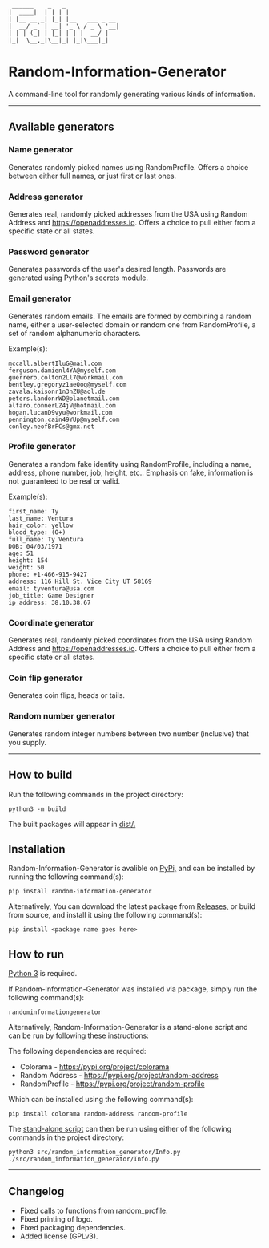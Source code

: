 ```text
 ______    _   _
|  ____|  | | | |
| |__ __ _| |_| |__   ___ _ __
|  __/ _` | __| '_ \ / _ \ '__|
| | | (_| | |_| | | |  __/ |
|_|  \__,_|\__|_| |_|\___|_|
```

# Random-Information-Generator
A command-line tool for randomly generating various kinds of information.

---

## Available generators

### Name generator

Generates randomly picked names using RandomProfile. Offers a choice between either full names, or just first or last ones.

### Address generator

Generates real, randomly picked addresses from the USA using Random Address and <https://openaddresses.io>. Offers a choice to pull either from a specific state or all states.

### Password generator

Generates passwords of the user's desired length. Passwords are generated using Python's secrets module.

### Email generator

Generates random emails. The emails are formed by combining a random name, either a user-selected domain or random one from RandomProfile, a set of random alphanumeric characters.

Example(s):
```text
mccall.albertIluG@mail.com
ferguson.damienl4YA@myself.com
guerrero.colton2Ll7@workmail.com
bentley.gregoryz1aeQoq@myself.com
zavala.kaisonr1n3nZU@aol.de
peters.landonrWD@planetmail.com
alfaro.connerLZ4jV@hotmail.com
hogan.lucanD9vyu@workmail.com
pennington.cain49YUp@myself.com
conley.neofBrFCs@gmx.net
```

### Profile generator

Generates a random fake identity using RandomProfile, including a name, address, phone number, job, height, etc.. Emphasis on fake, information is not guaranteed to be real or valid.

Example(s):

```text
first_name: Ty
last_name: Ventura
hair_color: yellow
blood_type: (O+)
full_name: Ty Ventura
DOB: 04/03/1971
age: 51
height: 154
weight: 50
phone: +1-466-915-9427
address: 116 Hill St. Vice City UT 58169
email: tyventura@usa.com
job_title: Game Designer
ip_address: 38.10.38.67
```

### Coordinate generator

Generates real, randomly picked coordinates from the USA using Random Address and <https://openaddresses.io>. Offers a choice to pull either from a specific state or all states.

### Coin flip generator

Generates coin flips, heads or tails.

### Random number generator

Generates random integer numbers between two number (inclusive) that you supply.

---

## How to build

Run the following commands in the project directory:

```console
python3 -m build
```

The built packages will appear in [dist/.](dist "Distributables folder.")

## Installation

Random-Information-Generator is avalible on [PyPi,](https://pypi.org/project/random-information-generator "Random-Information-Generator on PyPi") and can be installed by running the following command(s):

```console
pip install random-information-generator
```

Alternatively, You can download the latest package from [Releases,](https://github.com/FatherVonTayvious/Random-Information-Generator/releases "Random-Information-Generator releases.") or build from source, and install it using the following command(s):

```console
pip install <package name goes here>
```

## How to run

[Python 3](https://www.python.org "Python homepage") is required.

If Random-Information-Generator was installed via package, simply run the following command(s):

```console
randominformationgenerator
```

Alternatively, Random-Information-Generator is a stand-alone script and can be run by following these instructions:

The following dependencies are required:

- Colorama - <https://pypi.org/project/colorama>
- Random Address - <https://pypi.org/project/random-address>
- RandomProfile - <https://pypi.org/project/random-profile>

Which can be installed using the following command(s):
```console
pip install colorama random-address random-profile
```

The [stand-alone script](src/random_information_generator/Info.py "Random-Information-Generator") can then be run using either of the following commands in the project directory:
```console
python3 src/random_information_generator/Info.py
./src/random_information_generator/Info.py
```

---

## Changelog

- Fixed calls to functions from random_profile.
- Fixed printing of logo.
- Fixed packaging dependencies.
- Added license (GPLv3).
